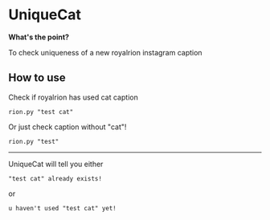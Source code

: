 # UniqueCat
**What's the point?**

To check uniqueness of a new royalrion instagram caption

## How to use
Check if royalrion has used cat caption
```
rion.py "test cat"
```
Or just check caption without "cat"!
```
rion.py "test"
```
---
UniqueCat will tell you either
```
"test cat" already exists!
```
or
```
u haven't used "test cat" yet!
```
